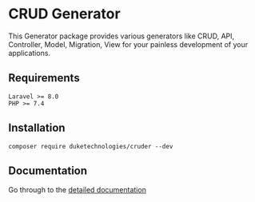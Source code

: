 # CRUD Generator

This Generator package provides various generators like CRUD, API, Controller, Model, Migration, View for your painless development of your applications.

## Requirements
    Laravel >= 8.0
    PHP >= 7.4

## Installation
```
composer require duketechnologies/cruder --dev
```

## Documentation
Go through to the [detailed documentation](doc#readme)



